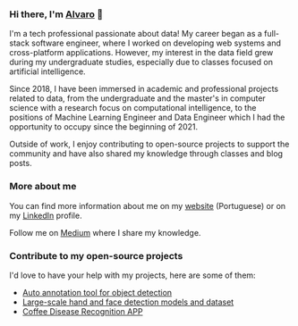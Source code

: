 ### Hi there, I'm [Alvaro](https://alvarocavalcante.github.io/) 👋

I'm a tech professional passionate about data! My career began as a full-stack software engineer, where I worked on developing web systems and cross-platform applications. However, my interest in the data field grew during my undergraduate studies, especially due to classes focused on artificial intelligence. 

Since 2018, I have been immersed in academic and professional projects related to data, from the undergraduate and the master's in computer science with a research focus on computational intelligence, to the positions of Machine Learning Engineer and Data Engineer which I had the opportunity to occupy since the beginning of 2021.

Outside of work, I enjoy contributing to open-source projects to support the community and have also shared my knowledge through classes and blog posts.

### More about me

You can find more information about me on my [website](https://alvarocavalcante.github.io/) (Portuguese) or on my [LinkedIn](https://www.linkedin.com/in/alvaro-leandro/) profile.

Follow me on [Medium](https://medium.com/@alvaroleandrocavalcante) where I share my knowledge.

### Contribute to my open-source projects

I'd love to have your help with my projects, here are some of them:

- [Auto annotation tool for object detection](https://github.com/AlvaroCavalcante/auto_annotate)
- [Large-scale hand and face detection models and dataset](https://github.com/AlvaroCavalcante/hand-face-detector)
- [Coffee Disease Recognition APP](https://github.com/Lucs1590/Coffee_Recognize)
